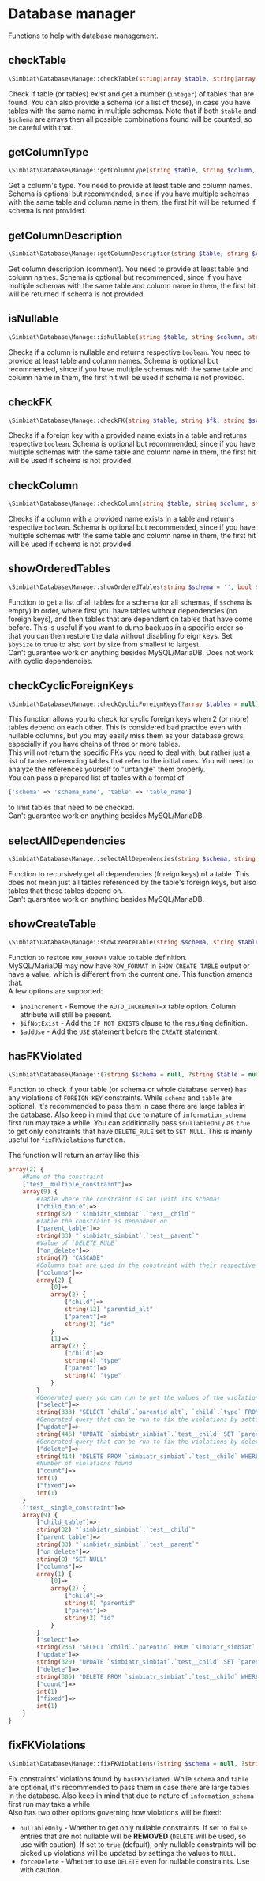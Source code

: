# Database manager

Functions to help with database management.

## checkTable

```php
\Simbiat\Database\Manage::checkTable(string|array $table, string|array $schema = '');
```

Check if table (or tables) exist and get a number (`integer`) of tables that are found. You can also provide a schema (or a list of those), in case you have tables with the same name in multiple schemas. Note that if both `$table` and `$schema` are arrays then all possible combinations found will be counted, so be careful with that.

## getColumnType

```php
\Simbiat\Database\Manage::getColumnType(string $table, string $column, string $schema = '');
```

Get a column's type. You need to provide at least table and column names. Schema is optional but recommended, since if you have multiple schemas with the same table and column name in them, the first hit will be returned if schema is not provided.

## getColumnDescription

```php
\Simbiat\Database\Manage::getColumnDescription(string $table, string $column, string $schema = '');
```

Get column description (comment). You need to provide at least table and column names. Schema is optional but recommended, since if you have multiple schemas with the same table and column name in them, the first hit will be returned if schema is not provided.

## isNullable

```php
\Simbiat\Database\Manage::isNullable(string $table, string $column, string $schema = '');
```

Checks if a column is nullable and returns respective `boolean`. You need to provide at least table and column names. Schema is optional but recommended, since if you have multiple schemas with the same table and column name in them, the first hit will be used if schema is not provided.

## checkFK

```php
\Simbiat\Database\Manage::checkFK(string $table, string $fk, string $schema = '');
```

Checks if a foreign key with a provided name exists in a table and returns respective `boolean`. Schema is optional but recommended, since if you have multiple schemas with the same table and column name in them, the first hit will be used if schema is not provided.

## checkColumn

```php
\Simbiat\Database\Manage::checkColumn(string $table, string $column, string $schema = '');
```

Checks if a column with a provided name exists in a table and returns respective `boolean`. Schema is optional but recommended, since if you have multiple schemas with the same table and column name in them, the first hit will be used if schema is not provided.

## showOrderedTables

```php
\Simbiat\Database\Manage::showOrderedTables(string $schema = '', bool $bySize = false);
```

Function to get a list of all tables for a schema (or all schemas, if `$schema` is empty) in order, where first you have tables without dependencies (no foreign keys), and then tables that are dependent on tables that have come before. This is useful if you want to dump backups in a specific order so that you can then restore the data without disabling foreign keys. Set `$bySize` to `true` to also sort by size from smallest to largest.  
Can't guarantee work on anything besides MySQL/MariaDB. Does not work with cyclic dependencies.

## checkCyclicForeignKeys

```php
\Simbiat\Database\Manage::checkCyclicForeignKeys(?array $tables = null)
```

This function allows you to check for cyclic foreign keys when 2 (or more) tables depend on each other. This is considered bad practice even with nullable columns, but you may easily miss them as your database grows, especially if you have chains of three or more tables.  
This will not return the specific FKs you need to deal with, but rather just a list of tables referencing tables that refer to the initial ones.  You will need to analyze the references yourself to "untangle" them properly.  
You can pass a prepared list of tables with a format of

```php
['schema' => 'schema_name', 'table' => 'table_name']
```

to limit tables that need to be checked.  
Can't guarantee work on anything besides MySQL/MariaDB.

## selectAllDependencies

```php
\Simbiat\Database\Manage::selectAllDependencies(string $schema, string $table);
```

Function to recursively get all dependencies (foreign keys) of a table. This does not mean just all tables referenced by the table's foreign keys, but also tables that those tables depend on.  
Can't guarantee work on anything besides MySQL/MariaDB.

## showCreateTable

```php
\Simbiat\Database\Manage::showCreateTable(string $schema, string $table, bool $noIncrement = true, bool $ifNotExist = false, bool $addUse = false);
```

Function to restore `ROW_FORMAT` value to table definition.  
MySQL/MariaDB may now have `ROW_FORMAT` in `SHOW CREATE TABLE` output or have a value, which is different from the current one. This function amends that.  
A few options are supported:
- `$noIncrement` - Remove the `AUTO_INCREMENT=X` table option. Column attribute will still be present.
- `$ifNotExist` - Add the `IF NOT EXISTS` clause to the resulting definition.
- `$addUse`  - Add the `USE` statement before the `CREATE` statement.

## hasFKViolated

```php
\Simbiat\Database\Manage::(?string $schema = null, ?string $table = null, bool $nullableOnly = false);
```

Function to check if your table (or schema or whole database server) has any violations of `FOREIGN KEY` constraints. While `schema` and `table` are optional, it's recommended to pass them in case there are large tables in the database. Also keep in mind that due to nature of `information_schema` first run may take a while. You can additionally pass `$nullableOnly` as `true` to get only constraints that have `DELETE_RULE` set to `SET NULL`. This is mainly useful for `fixFKViolations` function.

The function will return an array like this:
```php
array(2) {
    #Name of the constraint
    ["test__multiple_constraint"]=>
    array(9) {
        #Table where the constraint is set (with its schema)
        ["child_table"]=>
        string(32) "`simbiatr_simbiat`.`test__child`"
        #Table the constraint is dependent on
        ["parent_table"]=>
        string(33) "`simbiatr_simbiat`.`test__parent`"
        #Value of `DELETE_RULE`
        ["on_delete"]=>
        string(7) "CASCADE"
        #Columns that are used in the constraint with their respective linkage
        ["columns"]=>
        array(2) {
            [0]=>
            array(2) {
                ["child"]=>
                string(12) "parentid_alt"
                ["parent"]=>
                string(2) "id"
            }
            [1]=>
            array(2) {
                ["child"]=>
                string(4) "type"
                ["parent"]=>
                string(4) "type"
            }
        }
        #Generated query you can run to get the values of the violations
        ["select"]=>
        string(333) "SELECT `child`.`parentid_alt`, `child`.`type` FROM `simbiatr_simbiat`.`test__child` AS `child` LEFT JOIN `simbiatr_simbiat`.`test__parent` AS `parent` ON `child`.`parentid_alt` <=> `parent`.`id` AND `child`.`type` <=> `parent`.`type` WHERE (`child`.`parentid_alt` IS NOT NULL OR `child`.`type` IS NOT NULL) AND `parent`.`id` IS NULL;"
        #Generated query that can be run to fix the violations by setting them to `NULL`
        ["update"]=>
        string(446) "UPDATE `simbiatr_simbiat`.`test__child` SET `parentid_alt`=NULL, `type`=NULL WHERE (`parentid_alt`, `type`) IN (SELECT `child`.`parentid_alt`, `child`.`type` FROM `simbiatr_simbiat`.`test__child` AS `child` LEFT JOIN `simbiatr_simbiat`.`test__parent` AS `parent` ON `child`.`parentid_alt` <=> `parent`.`id` AND `child`.`type` <=> `parent`.`type` WHERE (`child`.`parentid_alt` IS NOT NULL OR `child`.`type` IS NOT NULL) AND `parent`.`id` IS NULL);"
        #Generated query that can be run to fix the violations by deleting them
        ["delete"]=>
        string(414) "DELETE FROM `simbiatr_simbiat`.`test__child` WHERE (`parentid_alt`, `type`) IN (SELECT `child`.`parentid_alt`, `child`.`type` FROM `simbiatr_simbiat`.`test__child` AS `child` LEFT JOIN `simbiatr_simbiat`.`test__parent` AS `parent` ON `child`.`parentid_alt` <=> `parent`.`id` AND `child`.`type` <=> `parent`.`type` WHERE (`child`.`parentid_alt` IS NOT NULL OR `child`.`type` IS NOT NULL) AND `parent`.`id` IS NULL);"
        #Number of violations found
        ["count"]=>
        int(1)
        ["fixed"]=>
        int(1)
    }
    ["test__single_constraint"]=>
    array(9) {
        ["child_table"]=>
        string(32) "`simbiatr_simbiat`.`test__child`"
        ["parent_table"]=>
        string(33) "`simbiatr_simbiat`.`test__parent`"
        ["on_delete"]=>
        string(8) "SET NULL"
        ["columns"]=>
        array(1) {
            [0]=>
            array(2) {
                ["child"]=>
                string(8) "parentid"
                ["parent"]=>
                string(2) "id"
            }
        }
        ["select"]=>
        string(236) "SELECT `child`.`parentid` FROM `simbiatr_simbiat`.`test__child` AS `child` LEFT JOIN `simbiatr_simbiat`.`test__parent` AS `parent` ON `child`.`parentid` <=> `parent`.`id` WHERE (`child`.`parentid` IS NOT NULL) AND `parent`.`id` IS NULL;"
        ["update"]=>
        string(320) "UPDATE `simbiatr_simbiat`.`test__child` SET `parentid`=NULL WHERE (`parentid`) IN (SELECT `child`.`parentid` FROM `simbiatr_simbiat`.`test__child` AS `child` LEFT JOIN `simbiatr_simbiat`.`test__parent` AS `parent` ON `child`.`parentid` <=> `parent`.`id` WHERE (`child`.`parentid` IS NOT NULL) AND `parent`.`id` IS NULL);"
        ["delete"]=>
        string(305) "DELETE FROM `simbiatr_simbiat`.`test__child` WHERE (`parentid`) IN (SELECT `child`.`parentid` FROM `simbiatr_simbiat`.`test__child` AS `child` LEFT JOIN `simbiatr_simbiat`.`test__parent` AS `parent` ON `child`.`parentid` <=> `parent`.`id` WHERE (`child`.`parentid` IS NOT NULL) AND `parent`.`id` IS NULL);"
        ["count"]=>
        int(1)
        ["fixed"]=>
        int(1)
    }
}
```

## fixFKViolations

```php
\Simbiat\Database\Manage::fixFKViolations(?string $schema = null, ?string $table = null, bool $nullableOnly = true, bool $forceDelete = false);
```

Fix constraints' violations found by `hasFKViolated`. While `schema` and `table` are optional, it's recommended to pass them in case there are large tables in the database. Also keep in mind that due to nature of `information_schema` first run may take a while.  
Also has two other options governing how violations will be fixed:
- `nullableOnly` - Whether to get only nullable constraints. If set to `false` entries that are not nullable will be **REMOVED** (`DELETE` will be used, so use with caution). If set to `true` (default), only nullable constraints will be picked up violations will be updated by settings the values to `NULL`.
- `forceDelete` - Whether to use `DELETE` even for nullable constraints. Use with caution.